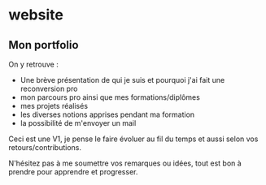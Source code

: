 # website

## Mon portfolio

On y retrouve : 
* Une brève présentation de qui je suis et pourquoi j'ai fait une reconversion pro
* mon parcours pro ainsi que mes formations/diplômes
* mes projets réalisés 
* les diverses notions apprises pendant ma formation
* la possibilité de m'envoyer un mail

Ceci est une V1, je pense le faire évoluer au fil du temps et aussi selon vos retours/contributions.

N'hésitez pas à me soumettre vos remarques ou idées, tout est bon à prendre pour apprendre et progresser.